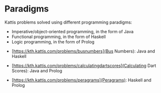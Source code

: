 # Paradigms

Kattis problems solved using different programming paradigms:

- Imperative/object-oriented programming, in the form of Java
- Functional programming, in the form of Haskell
- Logic programming, in the form of Prolog


* [https://kth.kattis.com/problems/busnumbers](Bus Numbers): Java and Haskell

* [https://kth.kattis.com/problems/calculatingdartscores](Calculating Dart Scores): Java and Prolog

* [https://kth.kattis.com/problems/peragrams](Peragrams): Haskell and Prolog
